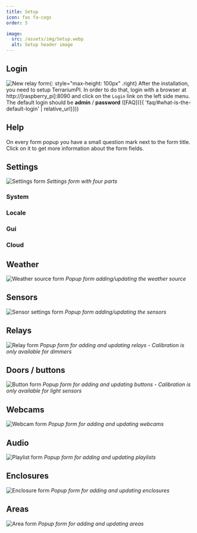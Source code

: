 ```yaml
---
title: Setup
icon: fas fa-cogs
order: 5

image:
  src: /assets/img/Setup.webp
  alt: Setup header image
---
```


## Login
![New relay form](/assets/img/Login.webp){: style="max-height: 100px" .right}
After the installation, you need to setup TerrariumPI. In order to do that, login with a browser at http://[raspberry_pi]:8090 and click on the `Login` link on the left side menu. The default login should be **admin** / **password** ([FAQ]({{ 'faq/#what-is-the-default-login' | relative_url}}))

## Help
On every form popup you have a small question mark <i class="far fa-question-circle" aria-hidden="true"></i> next to the form title. Click on it to get more information about the form fields.


## Settings
![Settings form](/assets/img/Settings.webp)
_Settings form with four parts_

### System

### Locale

### Gui

### Cloud

## Weather
![Weather source form](/assets/img/Weather_Settings.webp)
_Popup form adding/updating the weather source_

## Sensors
![Sensor settings form](/assets/img/Sensor_Settings.webp)
_Popup form adding/updating the sensors_

## Relays
![Relay form](/assets/img/Add_Relay_Form.webp)
_Popup form for adding and updating relays - Calibration is only available for dimmers_

## Doors / buttons
![Button form](/assets/img/Button_Settings.webp)
_Popup form for adding and updating buttons - Calibration is only available for light sensors_

## Webcams
![Webcam form](/assets/img/Webcam_Settings.webp)
_Popup form for adding and updating webcams_

## Audio
![Playlist form](/assets/img/Playlist_Settings.webp)
_Popup form for adding and updating playlists_

## Enclosures
![Enclosure form](/assets/img/Enclosure_Settings.webp)
_Popup form for adding and updating enclosures_

## Areas
![Area form](/assets/img/Area_Settings.webp)
_Popup form for adding and updating areas_